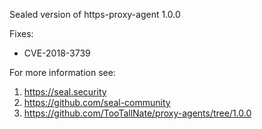 Sealed version of https-proxy-agent 1.0.0

Fixes:
- CVE-2018-3739

For more information see:
  1. https://seal.security
  2. https://github.com/seal-community
  3. https://github.com/TooTallNate/proxy-agents/tree/1.0.0
